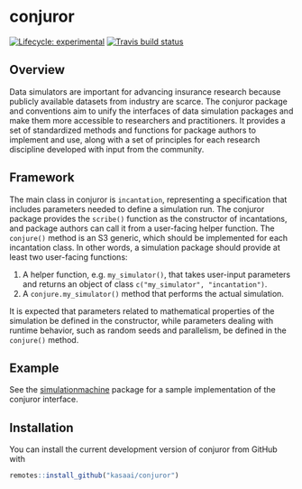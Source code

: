 # conjuror

<!-- badges: start -->
[![Lifecycle: experimental](https://img.shields.io/badge/lifecycle-experimental-orange.svg)](https://www.tidyverse.org/lifecycle/#experimental)
[![Travis build status](https://travis-ci.org/kasaai/conjuror.svg?branch=master)](https://travis-ci.org/kasaai/conjuror)
<!-- badges: end -->

## Overview

Data simulators are important for advancing insurance research because publicly available  datasets from industry are scarce. The conjuror package and conventions aim to unify the interfaces of data simulation packages and make them more accessible to researchers and practitioners. It provides a set of standardized methods and functions for package authors to implement and use, along with a set of principles for each research discipline developed with input from the community.

## Framework

The main class in conjuror is `incantation`, representing a specification that includes parameters needed to define a simulation run. The conjuror package provides the `scribe()` function as the constructor of incantations, and package authors can call it from a user-facing helper function. The `conjure()` method is an S3 generic, which should be implemented for each incantation class. In other words, a simulation package should provide at least two user-facing functions:

1. A helper function, e.g. `my_simulator()`, that takes user-input parameters and returns an object of class `c("my_simulator", "incantation")`.
2. A `conjure.my_simulator()` method that performs the actual simulation.

It is expected that parameters related to mathematical properties of the simulation be defined in the constructor, while parameters dealing with runtime behavior, such as random seeds and parallelism, be defined in the `conjure()` method.

## Example

See the [simulationmachine](https://github.com/kasaai/simulationmachine) package for a sample implementation of the conjuror interface.

## Installation

You can install the current development version of conjuror from GitHub with

``` r
remotes::install_github("kasaai/conjuror")
```
